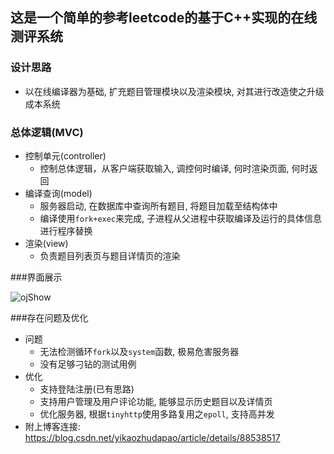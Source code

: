 ## 这是一个简单的参考leetcode的基于C++实现的在线测评系统
### 设计思路

- 以在线编译器为基础, 扩充题目管理模块以及渲染模块, 对其进行改造使之升级成本系统

### 总体逻辑(MVC)

- 控制单元(controller)
  -  控制总体逻辑，从客户端获取输入, 调控何时编译, 何时渲染页面, 何时返回
- 编译查询(model)
  - 服务器启动, 在数据库中查询所有题目, 将题目加载至结构体中
  - 编译使用`fork+exec`来完成, 子进程从父进程中获取编译及运行的具体信息进行程序替换
- 渲染(view)
  - 负责题目列表页与题目详情页的渲染

###界面展示

![ojShow](C:\Users\Administrator\Desktop\ojShow.png)

###存在问题及优化

- 问题
  - 无法检测循环`fork`以及`system`函数, 极易危害服务器
  - 没有足够刁钻的测试用例
- 优化
  - 支持登陆注册(已有思路)
  - 支持用户管理及用户评论功能, 能够显示历史题目以及详情页
  - 优化服务器, 根据`tinyhttp`使用多路复用之`epoll`, 支持高并发
- 附上博客连接: https://blog.csdn.net/yikaozhudapao/article/details/88538517